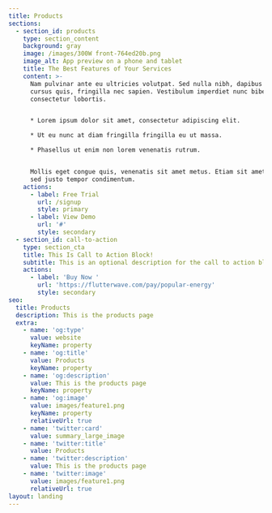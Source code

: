 ```yaml
---
title: Products
sections:
  - section_id: products
    type: section_content
    background: gray
    image: /images/300W front-764ed20b.png
    image_alt: App preview on a phone and tablet
    title: The Best Features of Your Services
    content: >-
      Nam pulvinar ante eu ultricies volutpat. Sed nulla nibh, dapibus sit amet
      cursus quis, fringilla nec sapien. Vestibulum imperdiet nunc bibendum
      consectetur lobortis.


      * Lorem ipsum dolor sit amet, consectetur adipiscing elit.

      * Ut eu nunc at diam fringilla fringilla eu ut massa.

      * Phasellus ut enim non lorem venenatis rutrum.


      Mollis eget congue quis, venenatis sit amet metus. Etiam sit amet tortor
      sed justo tempor condimentum.
    actions:
      - label: Free Trial
        url: /signup
        style: primary
      - label: View Demo
        url: '#'
        style: secondary
  - section_id: call-to-action
    type: section_cta
    title: This Is Call to Action Block!
    subtitle: This is an optional description for the call to action block.
    actions:
      - label: 'Buy Now '
        url: 'https://flutterwave.com/pay/popular-energy'
        style: secondary
seo:
  title: Products
  description: This is the products page
  extra:
    - name: 'og:type'
      value: website
      keyName: property
    - name: 'og:title'
      value: Products
      keyName: property
    - name: 'og:description'
      value: This is the products page
      keyName: property
    - name: 'og:image'
      value: images/feature1.png
      keyName: property
      relativeUrl: true
    - name: 'twitter:card'
      value: summary_large_image
    - name: 'twitter:title'
      value: Products
    - name: 'twitter:description'
      value: This is the products page
    - name: 'twitter:image'
      value: images/feature1.png
      relativeUrl: true
layout: landing
---
```

